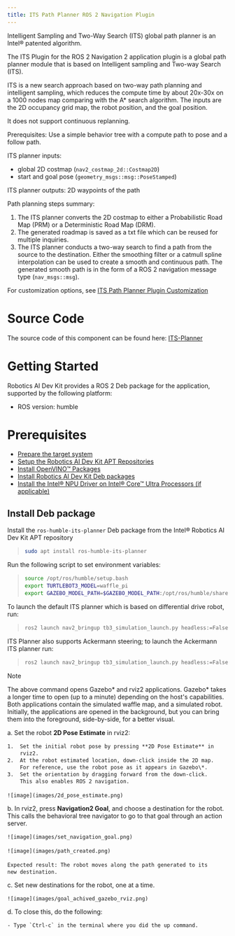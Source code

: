 ```yaml
---
title: ITS Path Planner ROS 2 Navigation Plugin
---
```


Intelligent Sampling and Two-Way Search (ITS) global path planner is an
Intel® patented algorithm.

The ITS Plugin for the ROS 2 Navigation 2 application plugin is a global
path planner module that is based on Intelligent sampling and Two-way
Search (ITS).

ITS is a new search approach based on two-way path planning and
intelligent sampling, which reduces the compute time by about 20x-30x on
a 1000 nodes map comparing with the A\* search algorithm. The inputs are
the 2D occupancy grid map, the robot position, and the goal position.

It does not support continuous replanning.

Prerequisites: Use a simple behavior tree with a compute path to pose
and a follow path.

ITS planner inputs:

- global 2D costmap (`nav2_costmap_2d::Costmap2D`)
- start and goal pose (`geometry_msgs::msg::PoseStamped`)

ITS planner outputs: 2D waypoints of the path

Path planning steps summary:

1.  The ITS planner converts the 2D costmap to either a Probabilistic
    Road Map (PRM) or a Deterministic Road Map (DRM).
2.  The generated roadmap is saved as a txt file which can be reused for
    multiple inquiries.
3.  The ITS planner conducts a two-way search to find a path from the
    source to the destination. Either the smoothing filter or a catmull
    spline interpolation can be used to create a smooth and continuous
    path. The generated smooth path is in the form of a ROS 2 navigation
    message type (`nav_msgs::msg`).

For customization options, see [ITS Path Planner Plugin Customization](https://docs.openedgeplatform.intel.com/edge-ai-suites/robotics-ai-suite/main/robotics/dev_guide/tutorials_amr/navigation/its-customization.html)

# Source Code

The source code of this component can be found here:
[ITS-Planner](https://github.com/open-edge-platform/edge-ai-suites/tree/main/robotics-ai-suite/components/its-planner)

# Getting Started

Robotics AI Dev Kit provides a ROS 2 Deb package for the application,
supported by the following platform:

- ROS version: humble

# Prerequisites

- [Prepare the target system](https://docs.openedgeplatform.intel.com/edge-ai-suites/robotics-ai-suite/main/robotics/gsg_robot/prepare-system.html)
- [Setup the Robotics AI Dev Kit APT Repositories](https://docs.openedgeplatform.intel.com/robotics-ai-suite/robotics-ai-suite/main/robotics/gsg_robot/apt-setup.html)
- [Install OpenVINO™ Packages](https://docs.openedgeplatform.intel.com/robotics-ai-suite/robotics-ai-suite/main/robotics/gsg_robot/install-openvino.html)
- [Install Robotics AI Dev Kit Deb packages](https://docs.openedgeplatform.intel.com/robotics-ai-suite/robotics-ai-suite/main/robotics/gsg_robot/install.html)
- [Install the Intel® NPU Driver on Intel® Core™ Ultra Processors (if applicable)](https://docs.openedgeplatform.intel.com/robotics-ai-suite/robotics-ai-suite/main/robotics/gsg_robot/install-npu-driver.html)

## Install Deb package

Install the `ros-humble-its-planner` Deb package from the Intel®
Robotics AI Dev Kit APT repository

> ``` bash
> sudo apt install ros-humble-its-planner
> ```

Run the following script to set environment variables:

> ``` bash
> source /opt/ros/humble/setup.bash
> export TURTLEBOT3_MODEL=waffle_pi
> export GAZEBO_MODEL_PATH=$GAZEBO_MODEL_PATH:/opt/ros/humble/share/turtlebot3_gazebo/models
> ```

To launch the default ITS planner which is based on differential drive
robot, run:

> ``` bash
> ros2 launch nav2_bringup tb3_simulation_launch.py headless:=False params_file:=/opt/ros/humble/share/its_planner/nav2_params.yaml default_bt_xml_filename:=/opt/ros/humble/share/its_planner/navigate_w_recovery.xml
> ```

ITS Planner also supports Ackermann steering; to launch the Ackermann
ITS planner run:

> ``` bash
> ros2 launch nav2_bringup tb3_simulation_launch.py headless:=False params_file:=/opt/ros/humble/share/its_planner/nav2_params_dubins.yaml default_bt_xml_filename:=/opt/ros/humble/share/its_planner/navigate_w_recovery.xml
> ```

> [!NOTE]
> The above command opens Gazebo\* and rviz2 applications. Gazebo\*
> takes a longer time to open (up to a minute) depending on the host\'s
> capabilities. Both applications contain the simulated waffle map, and
> a simulated robot. Initially, the applications are opened in the
> background, but you can bring them into the foreground, side-by-side,
> for a better visual.

a.  Set the robot **2D Pose Estimate** in rviz2:

    1.  Set the initial robot pose by pressing **2D Pose Estimate** in
        rviz2.
    2.  At the robot estimated location, down-click inside the 2D map.
        For reference, use the robot pose as it appears in Gazebo\*.
    3.  Set the orientation by dragging forward from the down-click.
        This also enables ROS 2 navigation.

    ![image](images/2d_pose_estimate.png)

b.  In rviz2, press **Navigation2 Goal**, and choose a destination for
    the robot. This calls the behavioral tree navigator to go to that
    goal through an action server.

    ![image](images/set_navigation_goal.png)

    ![image](images/path_created.png)

    Expected result: The robot moves along the path generated to its
    new destination.

c.  Set new destinations for the robot, one at a time.

    ![image](images/goal_achived_gazebo_rviz.png)

d.  To close this, do the following:

    - Type `Ctrl-c` in the terminal where you did the up command.

